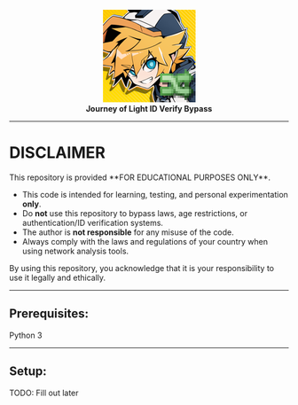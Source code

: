 <p align="center">
  <img src="ToolIcon.png" alt="Tool Icon" width="167"/><br>
  <b>Journey of Light ID Verify Bypass</b><br>
</p>

---
<h1>DISCLAIMER</h1>
This repository is provided **FOR EDUCATIONAL PURPOSES ONLY**.

- This code is intended for learning, testing, and personal experimentation **only**.
- Do **not** use this repository to bypass laws, age restrictions, or authentication/ID verification systems.
- The author is **not responsible** for any misuse of the code.
- Always comply with the laws and regulations of your country when using network analysis tools.

By using this repository, you acknowledge that it is your responsibility to use it legally and ethically.


---
<h2>Prerequisites:</h2>
Python 3<br>

---
<h2>Setup:</h2>
TODO: Fill out later
